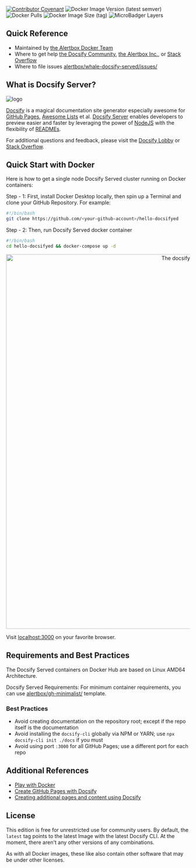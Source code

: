 [![Contributor Covenant](https://img.shields.io/badge/Contributor%20Covenant-v1.4%20adopted-ff69b4.svg)](CODE_OF_CONDUCT.md)
![Docker Image Version (latest semver)](https://img.shields.io/docker/v/alertbox/docsify-served?sort=semver)
![Docker Pulls](https://img.shields.io/docker/pulls/alertbox/docsify-served)
![Docker Image Size (tag)](https://img.shields.io/docker/image-size/alertbox/docsify-served/latest)
![MicroBadger Layers](https://img.shields.io/microbadger/layers/alertbox/docsify-served)

## Quick Reference

- Maintained by [the Alertbox Docker Team](https://github.com/alertbox/whale-docsify-served/)
- Where to get help [the Docsify Community](https://discord.gg/3NwKFyR/), [the Alertbox Inc.](https://github.com/alertbox/whale-docsify-served/issues/), or [Stack Overflow](https://stackoverflow.com/questions/tagged/docsify)
- Where to file issues [alertbox/whale-docsify-served/issues/](https://github.com/alertbox/whale-docsify-served/issues/)

## What is Docsify Server?

![logo](https://raw.githubusercontent.com/docsifyjs/docsify-cli/master/media/icon.svg?sanitize=true)

[Docsify](https://docsify.js.org/) is a magical documentation site generator especially awesome for [GitHub Pages](https://pages.github.com/), [Awesome Lists](https://github.com/topics/awesome) et al. [Docsify Server](http://docsifyjs.github.io/docsify-cli/) enables developers to preview easier and faster by leveraging the power of [NodeJS](https://nodejs.org/en/download/) with the flexibility of [READMEs](https://help.github.com/en/github/creating-cloning-and-archiving-repositories/about-readmes).

For additional questions and feedback, please visit the [Docsify Lobby](https://discord.gg/3NwKFyR/) or [Stack Overflow](https://stackoverflow.com/questions/tagged/docsify).

## Quick Start with Docker

Here is how to get a single node Docsify Served cluster running on Docker containers:

Step - 1: First, install Docker Desktop locally, then spin up a Terminal and clone your GitHub Repository. For example:

```bash
#!/bin/bash
git clone https://github.com/<your-github-account>/hello-docsifyed
```

Step - 2: Then, run Docsify Served docker container

```bash
#!/bin/bash
cd hello-docsifyed && docker-compose up -d
```

<p align="center">
  <img alt="The docsify served in action" src="https://user-images.githubusercontent.com/958227/83914273-911ccd80-a78e-11ea-8958-90f5164782fd.png" width="1024">
</p>

Visit [localhost:3000](https://localhost:3000) on your favorite browser.

## Requirements and Best Practices

The Docsify Served containers on Docker Hub are based on Linux AMD64 Architecture.

Docsify Served Requirements: For minimum container requirements, you can use [alertbox/gh-minimalist/](https://github.com/alertbox/gh-minimalist/) template.

### Best Practices

- Avoid creating documentation on the repository root; except if the repo itself is the documentation
- Avoid installing the `docsify-cli` globally via NPM or YARN; use `npx docsify-cli init ./docs` if you must
- Avoid using port `:3000` for all GitHub Pages; use a different port for each repo

## Additional References

- [Play with Docker](https://www.docker.com/play-with-docker)
- [Create GitHub Pages with Docsify](https://www.youtube.com/watch?v=TV88lp7egMw)
- [Creating additional pages and content using Docsify](https://docsify.js.org/#/more-pages)

## License

This edition is free for unrestricted use for community users. By default, the `latest` tag points to the latest Image with the latest Docsify CLI. At the moment, there aren't any other versions of any combinations.

As with all Docker images, these like also contain other software that may be under other licenses.
